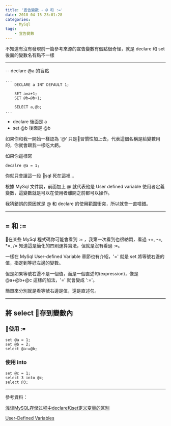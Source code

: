 ```yaml
---
title: '宣告變數 - @ 和 :='
date: 2018-04-15 23:01:28
categories:
    - MySql
tags:
    - 宣告變數
---
```


不知道有沒有發現前一篇參考來源的宣告變數有個點很奇怪，就是 declare 和 set 後面的變數名有點不一樣

<!--more-->

---

-- declare @a 的盲點

```
...
    DECLARE a INT DEFAULT 1;
    
    SET a=a+1;
    SET @b=@b+1;

    SELECT a,@b;
...
```

- declare 後面是 a
- set @b 後面是 @b

如果你和我一開始一樣認為 *'@'* 只是習慣性加上去，代表這個名稱是給變數用的，你就會跟我一樣吃大虧。

如果你這樣寫

```
decalre @a = 1;
```

你就只會讓這一段 sql 死在這裡...

根據 MySql 文件說，前面加上 @ 就代表他是 User defined variable 使用者定義變數，這變數就是可以在使用者離開之前都可以操作。

我猜錯誤的原因就是 @ 和 declare 的使用範圍衝突，所以就會一直噴錯。

---

## = 和 :=

在某些 MySql 程式碼你可能會看到 := ，我第一次看到也很納悶，看過 +=, -=, *=, /= 知道這是簡化的四則運算寫法，但就是沒有看過 :=。

一樣在 MySql User-defined Variable 章節也有介紹，'=' 就是 set 將等號右邊的值，指定到等好左邊的變數。

但是如果等號右邊不是一個值，而是一個直述句(expression)，像是 @a+@b+@c 這樣的加法，'=' 就會變成 ':='。

簡單來分別就是看等號右邊是值，還是直述句。

---

## 將 select 存到變數內

### 使用 :=

```
set @a = 1;
set @b = 2;
select @a:=@b;
```

### 使用 into

```
set @c = 1;
select 3 into @c;
select @3;
```

---

參考資料：

[浅谈MySQL存储过程中declare和set定义变量的区别](http://www.jb51.net/article/99856.htm)

[User-Defined Variables](https://dev.mysql.com/doc/refman/5.7/en/user-variables.html)